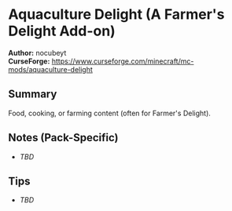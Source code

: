 # Aquaculture Delight (A Farmer's Delight Add-on)

**Author:** nocubeyt  
**CurseForge:** https://www.curseforge.com/minecraft/mc-mods/aquaculture-delight

## Summary
Food, cooking, or farming content (often for Farmer's Delight).

## Notes (Pack-Specific)
- _TBD_

## Tips
- _TBD_

